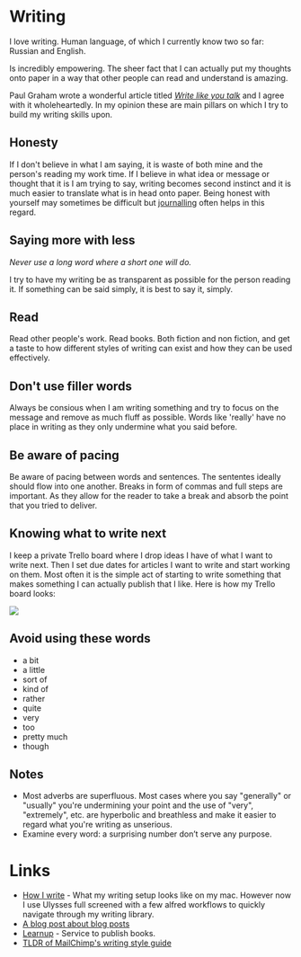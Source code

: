 # Writing
I love writing. Human language, of which I currently know two so far: Russian and English.

Is incredibly empowering. The sheer fact that I can actually put my thoughts onto paper in a way that other people can read and understand is amazing.

Paul Graham wrote a wonderful article titled [_Write like you talk_](http://www.paulgraham.com/talk.html) and I agree with it wholeheartedly. In my opinion these are main pillars on which I try to build my writing skills upon.

## Honesty
If I don't believe in what I am saying, it is waste of both mine and the person's reading my work time. If I believe in what idea or message or thought that it is I am trying to say, writing becomes second instinct and it is much easier to translate what is in head onto paper. Being honest with yourself may sometimes be difficult but [journalling](../life/journalling.md) often helps in this regard.

## Saying more with less
_Never use a long word where a short one will do._

I try to have my writing be as transparent as possible for the person reading it. If something can be said simply, it is best to say it, simply.

## Read
Read other people's work. Read books. Both fiction and non fiction, and get a taste to how different styles of writing can exist and how they can be used effectively.

## Don't use filler words
Always be consious when I am writing something and try to focus on the message and remove as much fluff as possible. Words like 'really' have no place in writing as they only undermine what you said before.

## Be aware of pacing
Be aware of pacing between words and sentences. The sententes ideally should flow into one another. Breaks in form of commas and full steps are important. As they allow for the reader to take a break and absorb the point that you tried to deliver.

## Knowing what to write next
I keep a private Trello board where I drop ideas I have of what I want to write next. Then I set due dates for articles I want to write and start working on them. Most often it is the simple act of starting to write something that makes something I can actually publish that I like. Here is how my Trello board looks:

![](https://i.imgur.com/S2JEESU.png)

## Avoid using these words
- a bit
- a little
- sort of
- kind of
- rather
- quite
- very
- too
- pretty much
- though

## Notes
- Most adverbs are superfluous. Most cases where you say "generally" or "usually" you're undermining your point and the use of "very", "extremely", etc. are hyperbolic and breathless and make it easier to regard what you're writing as unserious.
- Examine every word: a surprising number don’t serve any purpose.

# Links
- [How I write](https://medium.com/@NikitaVoloboev/how-i-write-cdc2cebdc70c) - What my writing setup looks like on my mac. However now I use Ulysses full screened with a few alfred workflows to quickly navigate through my writing library.
- [A blog post about blog posts](https://medium.com/@naomi_pen/a-blog-post-about-blog-posts-4bb6a6ce0772)
- [Learnup](https://leanpub.com/) - Service to publish books.
- [TLDR of MailChimp's writing style guide](https://styleguide.mailchimp.com/tldr/)